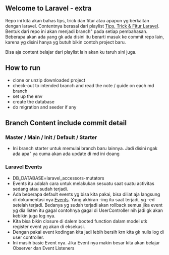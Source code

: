 ## Welcome to Laravel - extra

Repo ini kita akan bahas tips, trick dan fitur atau apapun yg berkaitan dengan laravel. Contentnya berasal dari playlist [Tips, Trick & Fitur Laravel](https://www.youtube.com/playlist?list=PLnrs9DcLyeJTWHAVN0ZhzsnuqSzTS_tp1). Bentuk dari repo ini akan menjadi branch" pada setiap pembahasan. Beberapa akan ada yang gk ada disini itu berarti masuk ke commit repo lain, karena yg disini hanya yg butuh bikin contoh project baru.

Bisa aja content belajar dari playlist lain akan ku taruh sini juga.

## How to run

-   clone or unzip downloaded project
-   check-out to intended branch and read the note / guide on each md branch
-   set up the env
-   create the database
-   do migration and seeder if any

## Branch Content include commit detail

### Master / Main / Init / Default / Starter

-   Ini branch starter untuk memulai branch baru lainnya. Jadi disini ngak ada apa" ya cuma akan ada update di md ini doang

### Laravel Events

-   DB_DATABASE=laravel_accessors-mutators
-   Events itu adalah cara untuk melakukan sesuatu saat suatu activitas sedang atau sudah terjadi.
-   Ada beberapa default events yg bisa kita pakai, bisa diliat aja langsung di dokumentasi nya [Events](https://laravel.com/docs/9.x/eloquent#events). Yang akhiran -ing itu saat terjadi, yg -ed setelah terjadi. Bedanya yg sudah terjadi akan rollback semua jika event yg dia listen itu gagal contohnya gagal di UserController nih jadi gk akan kebikin juga log nya.
-   Kita bisa bikin closure di dalem booted function dalam model utk register event yg akan di eksekusi.
-   Dengan pakai event kodingan kita jadi lebih bersih krn kita gk nulis log di user controller.
-   Ini masih basic Event nya. Jika Event nya makin besar kita akan belajar Observer dan Event Listeners
